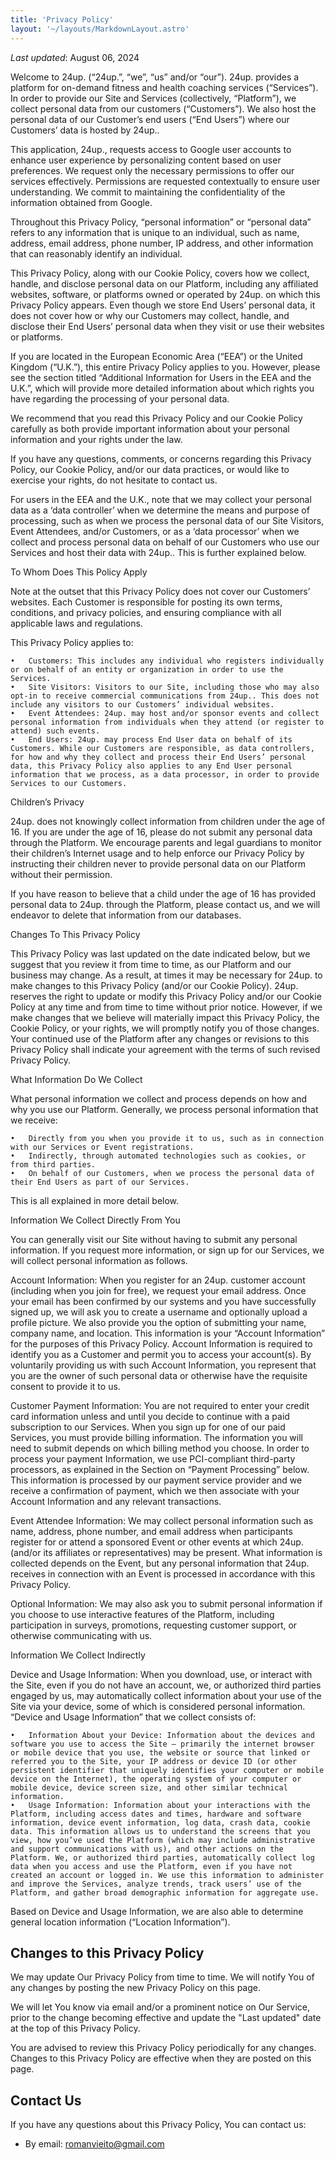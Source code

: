```yaml
---
title: 'Privacy Policy'
layout: '~/layouts/MarkdownLayout.astro'
---
```


_Last updated_: August 06, 2024

Welcome to 24up. (“24up.”, “we”, “us” and/or “our”). 24up. provides a platform for on-demand fitness and health coaching services (“Services”). In order to provide our Site and Services (collectively, “Platform”), we collect personal data from our customers (“Customers”). We also host the personal data of our Customer’s end users (“End Users”) where our Customers’ data is hosted by 24up..

This application, 24up., requests access to Google user accounts to enhance user experience by personalizing content based on user preferences. We request only the necessary permissions to offer our services effectively. Permissions are requested contextually to ensure user understanding. We commit to maintaining the confidentiality of the information obtained from Google.

Throughout this Privacy Policy, “personal information” or “personal data” refers to any information that is unique to an individual, such as name, address, email address, phone number, IP address, and other information that can reasonably identify an individual.

This Privacy Policy, along with our Cookie Policy, covers how we collect, handle, and disclose personal data on our Platform, including any affiliated websites, software, or platforms owned or operated by 24up. on which this Privacy Policy appears. Even though we store End Users’ personal data, it does not cover how or why our Customers may collect, handle, and disclose their End Users’ personal data when they visit or use their websites or platforms.

If you are located in the European Economic Area (“EEA”) or the United Kingdom (“U.K.”), this entire Privacy Policy applies to you. However, please see the section titled “Additional Information for Users in the EEA and the U.K.”, which will provide more detailed information about which rights you have regarding the processing of your personal data.

We recommend that you read this Privacy Policy and our Cookie Policy carefully as both provide important information about your personal information and your rights under the law.

If you have any questions, comments, or concerns regarding this Privacy Policy, our Cookie Policy, and/or our data practices, or would like to exercise your rights, do not hesitate to contact us.

For users in the EEA and the U.K., note that we may collect your personal data as a ‘data controller’ when we determine the means and purpose of processing, such as when we process the personal data of our Site Visitors, Event Attendees, and/or Customers, or as a ‘data processor’ when we collect and process personal data on behalf of our Customers who use our Services and host their data with 24up.. This is further explained below.

To Whom Does This Policy Apply

Note at the outset that this Privacy Policy does not cover our Customers’ websites. Each Customer is responsible for posting its own terms, conditions, and privacy policies, and ensuring compliance with all applicable laws and regulations.

This Privacy Policy applies to:

	•	Customers: This includes any individual who registers individually or on behalf of an entity or organization in order to use the Services.
	•	Site Visitors: Visitors to our Site, including those who may also opt-in to receive commercial communications from 24up.. This does not include any visitors to our Customers’ individual websites.
	•	Event Attendees: 24up. may host and/or sponsor events and collect personal information from individuals when they attend (or register to attend) such events.
	•	End Users: 24up. may process End User data on behalf of its Customers. While our Customers are responsible, as data controllers, for how and why they collect and process their End Users’ personal data, this Privacy Policy also applies to any End User personal information that we process, as a data processor, in order to provide Services to our Customers.

Children’s Privacy

24up. does not knowingly collect information from children under the age of 16. If you are under the age of 16, please do not submit any personal data through the Platform. We encourage parents and legal guardians to monitor their children’s Internet usage and to help enforce our Privacy Policy by instructing their children never to provide personal data on our Platform without their permission.

If you have reason to believe that a child under the age of 16 has provided personal data to 24up. through the Platform, please contact us, and we will endeavor to delete that information from our databases.

Changes To This Privacy Policy

This Privacy Policy was last updated on the date indicated below, but we suggest that you review it from time to time, as our Platform and our business may change. As a result, at times it may be necessary for 24up. to make changes to this Privacy Policy (and/or our Cookie Policy). 24up. reserves the right to update or modify this Privacy Policy and/or our Cookie Policy at any time and from time to time without prior notice. However, if we make changes that we believe will materially impact this Privacy Policy, the Cookie Policy, or your rights, we will promptly notify you of those changes. Your continued use of the Platform after any changes or revisions to this Privacy Policy shall indicate your agreement with the terms of such revised Privacy Policy.

What Information Do We Collect

What personal information we collect and process depends on how and why you use our Platform. Generally, we process personal information that we receive:

	•	Directly from you when you provide it to us, such as in connection with our Services or Event registrations.
	•	Indirectly, through automated technologies such as cookies, or from third parties.
	•	On behalf of our Customers, when we process the personal data of their End Users as part of our Services.

This is all explained in more detail below.

Information We Collect Directly From You

You can generally visit our Site without having to submit any personal information. If you request more information, or sign up for our Services, we will collect personal information as follows.

Account Information: When you register for an 24up. customer account (including when you join for free), we request your email address. Once your email has been confirmed by our systems and you have successfully signed up, we will ask you to create a username and optionally upload a profile picture. We also provide you the option of submitting your name, company name, and location. This information is your “Account Information” for the purposes of this Privacy Policy. Account Information is required to identify you as a Customer and permit you to access your account(s). By voluntarily providing us with such Account Information, you represent that you are the owner of such personal data or otherwise have the requisite consent to provide it to us.

Customer Payment Information: You are not required to enter your credit card information unless and until you decide to continue with a paid subscription to our Services. When you sign up for one of our paid Services, you must provide billing information. The information you will need to submit depends on which billing method you choose. In order to process your payment Information, we use PCI-compliant third-party processors, as explained in the Section on “Payment Processing” below. This information is processed by our payment service provider and we receive a confirmation of payment, which we then associate with your Account Information and any relevant transactions.

Event Attendee Information: We may collect personal information such as name, address, phone number, and email address when participants register for or attend a sponsored Event or other events at which 24up. (and/or its affiliates or representatives) may be present. What information is collected depends on the Event, but any personal information that 24up. receives in connection with an Event is processed in accordance with this Privacy Policy.

Optional Information: We may also ask you to submit personal information if you choose to use interactive features of the Platform, including participation in surveys, promotions, requesting customer support, or otherwise communicating with us.

Information We Collect Indirectly

Device and Usage Information: When you download, use, or interact with the Site, even if you do not have an account, we, or authorized third parties engaged by us, may automatically collect information about your use of the Site via your device, some of which is considered personal information. “Device and Usage Information” that we collect consists of:

	•	Information About your Device: Information about the devices and software you use to access the Site — primarily the internet browser or mobile device that you use, the website or source that linked or referred you to the Site, your IP address or device ID (or other persistent identifier that uniquely identifies your computer or mobile device on the Internet), the operating system of your computer or mobile device, device screen size, and other similar technical information.
	•	Usage Information: Information about your interactions with the Platform, including access dates and times, hardware and software information, device event information, log data, crash data, cookie data. This information allows us to understand the screens that you view, how you’ve used the Platform (which may include administrative and support communications with us), and other actions on the Platform. We, or authorized third parties, automatically collect log data when you access and use the Platform, even if you have not created an account or logged in. We use this information to administer and improve the Services, analyze trends, track users’ use of the Platform, and gather broad demographic information for aggregate use.

Based on Device and Usage Information, we are also able to determine general location information (“Location Information”).

## Changes to this Privacy Policy

We may update Our Privacy Policy from time to time. We will notify You of any changes by posting the new Privacy Policy on this page.

We will let You know via email and/or a prominent notice on Our Service, prior to the change becoming effective and update the "Last updated" date at the top of this Privacy Policy.

You are advised to review this Privacy Policy periodically for any changes. Changes to this Privacy Policy are effective when they are posted on this page.

## Contact Us

If you have any questions about this Privacy Policy, You can contact us:

- By email: romanvieito@gmail.com

